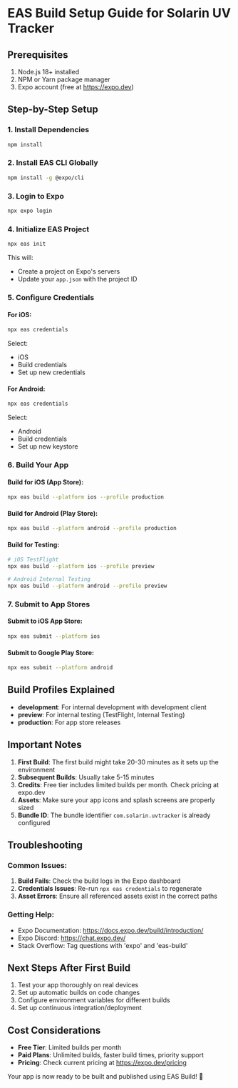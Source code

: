 # EAS Build Setup Guide for Solarin UV Tracker

## Prerequisites
1. Node.js 18+ installed
2. NPM or Yarn package manager
3. Expo account (free at https://expo.dev)

## Step-by-Step Setup

### 1. Install Dependencies
```bash
npm install
```

### 2. Install EAS CLI Globally
```bash
npm install -g @expo/cli
```

### 3. Login to Expo
```bash
npx expo login
```

### 4. Initialize EAS Project
```bash
npx eas init
```
This will:
- Create a project on Expo's servers
- Update your `app.json` with the project ID

### 5. Configure Credentials

#### For iOS:
```bash
npx eas credentials
```
Select:
- iOS
- Build credentials
- Set up new credentials

#### For Android:
```bash
npx eas credentials
```
Select:
- Android
- Build credentials
- Set up new keystore

### 6. Build Your App

#### Build for iOS (App Store):
```bash
npx eas build --platform ios --profile production
```

#### Build for Android (Play Store):
```bash
npx eas build --platform android --profile production
```

#### Build for Testing:
```bash
# iOS TestFlight
npx eas build --platform ios --profile preview

# Android Internal Testing
npx eas build --platform android --profile preview
```

### 7. Submit to App Stores

#### Submit to iOS App Store:
```bash
npx eas submit --platform ios
```

#### Submit to Google Play Store:
```bash
npx eas submit --platform android
```

## Build Profiles Explained

- **development**: For internal development with development client
- **preview**: For internal testing (TestFlight, Internal Testing)
- **production**: For app store releases

## Important Notes

1. **First Build**: The first build might take 20-30 minutes as it sets up the environment
2. **Subsequent Builds**: Usually take 5-15 minutes
3. **Credits**: Free tier includes limited builds per month. Check pricing at expo.dev
4. **Assets**: Make sure your app icons and splash screens are properly sized
5. **Bundle ID**: The bundle identifier `com.solarin.uvtracker` is already configured

## Troubleshooting

### Common Issues:
1. **Build Fails**: Check the build logs in the Expo dashboard
2. **Credentials Issues**: Re-run `npx eas credentials` to regenerate
3. **Asset Errors**: Ensure all referenced assets exist in the correct paths

### Getting Help:
- Expo Documentation: https://docs.expo.dev/build/introduction/
- Expo Discord: https://chat.expo.dev/
- Stack Overflow: Tag questions with 'expo' and 'eas-build'

## Next Steps After First Build

1. Test your app thoroughly on real devices
2. Set up automatic builds on code changes
3. Configure environment variables for different builds
4. Set up continuous integration/deployment

## Cost Considerations

- **Free Tier**: Limited builds per month
- **Paid Plans**: Unlimited builds, faster build times, priority support
- **Pricing**: Check current pricing at https://expo.dev/pricing

Your app is now ready to be built and published using EAS Build! 🚀 